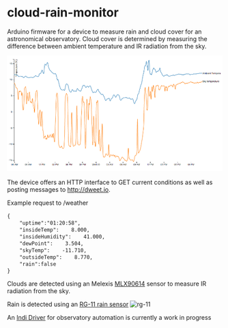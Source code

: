 # cloud-rain-monitor

Arduino firmware for a device to measure rain and cloud cover for an astronomical observatory. Cloud cover is determined by measuring the difference between ambient temperature and IR radiation from the sky.

![example measurements](https://raw.githubusercontent.com/dokeeffe/cloud-rain-monitor/master/d3-graph/example.png "Example measurements")


The device offers an HTTP interface to GET current conditions as well as posting messages to http://dweet.io.

Example request to /weather
```
{
	"uptime":"01:20:58",
	"insideTemp":    8.000,
	"insideHumidity":    41.000,
	"dewPoint":    3.504,
	"skyTemp":    -11.710,
	"outsideTemp":    8.770,
	"rain":false
}
```

Clouds are detected using an Melexis [MLX90614](http://www.melexis.com/Infrared-Thermometer-Sensors/Infrared-Thermometer-Sensors/MLX90614-615.aspx) sensor to measure IR radiation from the sky. 

Rain is detected using an [RG-11 rain sensor](http://rainsensors.com/) 
![rg-11](http://hydreon.com/wp-content/uploads/sites/3/2015/rg_wht_sm.jpg)

An [Indi Driver](http://www.indilib.org/devices/weather-stations.html) for observatory automation is currently a work in progress
